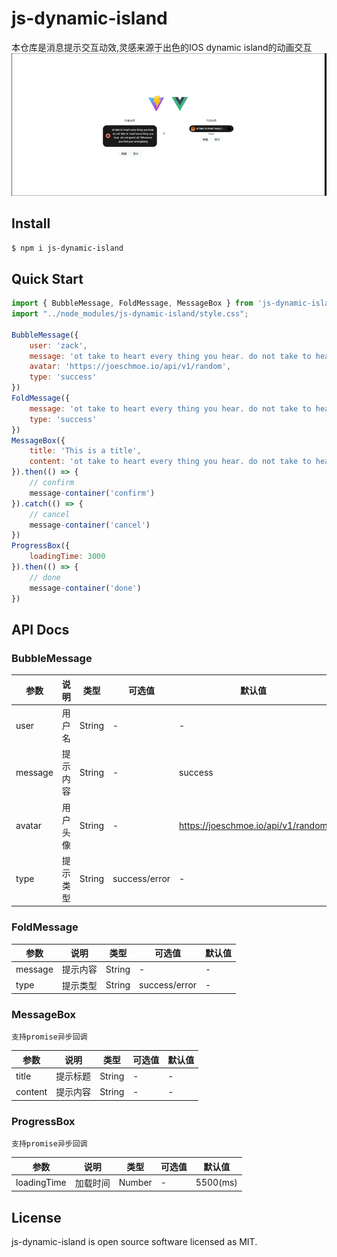# js-dynamic-island

本仓库是消息提示交互动效,灵感来源于出色的IOS dynamic island的动画交互
<img src="src/assets/exp.gif">
## Install

```bash
$ npm i js-dynamic-island
```
## Quick Start
```javascript
import { BubbleMessage, FoldMessage, MessageBox } from 'js-dynamic-island'
import "../node_modules/js-dynamic-island/style.css";

BubbleMessage({
    user: 'zack',
    message: 'ot take to heart every thing you hear. do not take to heart every thing you hear. do not spend all; Whenever you find your wrongdoing',
    avatar: 'https://joeschmoe.io/api/v1/random',
    type: 'success'
})
FoldMessage({
    message: 'ot take to heart every thing you hear. do not take to heart every thing you hear. do not spend all; Whenever you find your wrongdoing',
    type: 'success'
})
MessageBox({
    title: 'This is a title',
    content: 'ot take to heart every thing you hear. do not take to heart every thing you hear. do not spend all; Whenever you find your wrongdoing'
}).then(() => {
    // confirm
    message-container('confirm')
}).catch(() => {
    // cancel
    message-container('cancel')
})
ProgressBox({
    loadingTime: 3000
}).then(() => {
    // done
    message-container('done')
})
```
## API Docs
### BubbleMessage


| 参数      | 说明   | 类型     | 可选值  | 默认值                                |
|---------|------|--------|------------|------------------------------------|
| user    | 用户名  | String | -          | -                                  |
| message | 提示内容 | String | -          | success                            |
| avatar  | 用户头像 | String | -          | https://joeschmoe.io/api/v1/random |
| type    | 提示类型 | String | success/error | -                                  |

### FoldMessage


| 参数      | 说明   | 类型     | 可选值           | 默认值 |
|---------|------|--------|---------------|-----|
| message | 提示内容 | String | -             | - |
| type    | 提示类型 | String | success/error | -|

### MessageBox

    支持promise异步回调

| 参数      | 说明   | 类型     | 可选值 | 默认值 |
|---------|------|--------|-----|----|
| title   | 提示标题 | String | -   | -  |
| content | 提示内容 | String | -   |-|

### ProgressBox

    支持promise异步回调

| 参数          | 说明   | 类型     | 可选值 | 默认值      |
|-------------|------|--------|-----|----------|
| loadingTime | 加载时间 | Number | -   | 5500(ms) |
## License

js-dynamic-island is open source software licensed as MIT.